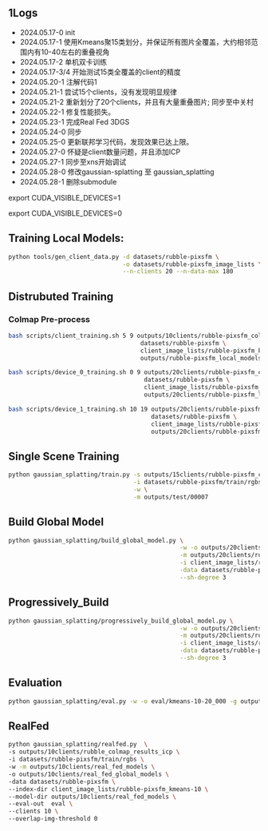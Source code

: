## 1Logs

- 2024.05.17-0 init
- 2024.05.17-1 使用Kmeans聚15类划分，并保证所有图片全覆盖，大约相邻范围内有10-40左右的重叠视角
- 2024.05.17-2 单机双卡训练
- 2024.05.17-3/4 开始测试15类全覆盖的client的精度
- 2024.05.20-1 注解代码1
- 2024.05.21-1 尝试15个clients，没有发现明显规律
- 2024.05.21-2 重新划分了20个clients，并且有大量重叠图片; 同步至中关村
- 2024.05.22-1 修复性能损失。
- 2024.05.23-1 完成Real Fed 3DGS
- 2024.05.24-0 同步
- 2024.05.25-0 更新联邦学习代码，发现效果已达上限。
- 2024.05.27-0 怀疑是client数量问题，并且添加ICP
- 2024.05.27-1 同步至xns开始调试
- 2024.05.28-0 修改gaussian-splatting 至 gaussian_splatting
- 2024.05.28-1 删除submodule 

export CUDA_VISIBLE_DEVICES=1

export CUDA_VISIBLE_DEVICES=0

## Training Local Models:

```bash
python tools/gen_client_data.py -d datasets/rubble-pixsfm \
                                -o datasets/rubble-pixsfm_image_lists \
                                --n-clients 20 --n-data-max 180 
```

## Distrubuted Training

### Colmap Pre-process

```bash
bash scripts/client_training.sh 5 9 outputs/10clients/rubble-pixsfm_colmap_results \
                                     datasets/rubble-pixsfm \
                                     client_image_lists/rubble-pixsfm_kmeans-10 \
                                     outputs/rubble-pixsfm_local_models
```

```bash
bash scripts/device_0_training.sh 0 9 outputs/20clients/rubble-pixsfm_colmap_results \
                                      datasets/rubble-pixsfm \
                                      client_image_lists/rubble-pixsfm_kmeans-20 \
                                      outputs/20clients/rubble-pixsfm_local_models
```

```bash
bash scripts/device_1_training.sh 10 19 outputs/20clients/rubble-pixsfm_colmap_results \
                                        datasets/rubble-pixsfm \
                                        client_image_lists/rubble-pixsfm_kmeans-20 \
                                        outputs/20clients/rubble-pixsfm_local_models
```

## Single Scene Training

```bash
python gaussian_splatting/train.py -s outputs/15clients/rubble-pixsfm_colmap_results/00007 \
                                   -i datasets/rubble-pixsfm/train/rgbs \
                                   -w \
                                   -m outputs/test/00007
```

## Build Global Model

```bash
python gaussian_splatting/build_global_model.py \
                                                -w -o outputs/20clients/global_models \
                                                -m outputs/20clients/rubble-pixsfm_local_models  \
                                                -i client_image_lists/rubble-pixsfm_kmeans-20 \
                                                -data datasets/rubble-pixsfm \
                                                --sh-degree 3
```

## Progressively_Build

```bash
python gaussian_splatting/progressively_build_global_model.py \
                                                -w -o outputs/20clients/global_models/single4_000 \
                                                -m outputs/20clients/rubble-pixsfm_local_models  \
                                                -i client_image_lists/rubble-pixsfm_kmeans-20 \
                                                -data datasets/rubble-pixsfm \
                                                --sh-degree 3
```

## Evaluation

```bash
python gaussian_splatting/eval.py -w -o eval/kmeans-10-20_000 -g outputs/global_model/kmeans-10-20_000/global_model_epoch20000.pth -data datasets/rubble-pixsfm
```

## RealFed

```bash
python gaussian_splatting/realfed.py  \
-s outputs/10clients/rubble_colmap_results_icp \
-i datasets/rubble-pixsfm/train/rgbs \
-w -m outputs/10clients/real_fed_models \
-o outputs/10clients/real_fed_global_models \
-data datasets/rubble-pixsfm \
--index-dir client_image_lists/rubble-pixsfm_kmeans-10 \
--model-dir outputs/10clients/real_fed_models \
--eval-out  eval \
--clients 10 \
--overlap-img-threshold 0
```
